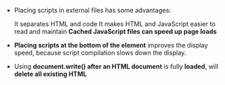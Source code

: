 - Placing scripts in external files has some advantages:

    It separates HTML and code
    It makes HTML and JavaScript easier to read and maintain
    <b>Cached JavaScript files can speed up page loads</b>

- <b>Placing scripts at the bottom of the <body> element</b> improves the display speed, because script compilation slows down the display.

- Using <b>document.write() after an HTML document</b> is fully <b>loaded</b>, will <b>delete all existing HTML</b>
